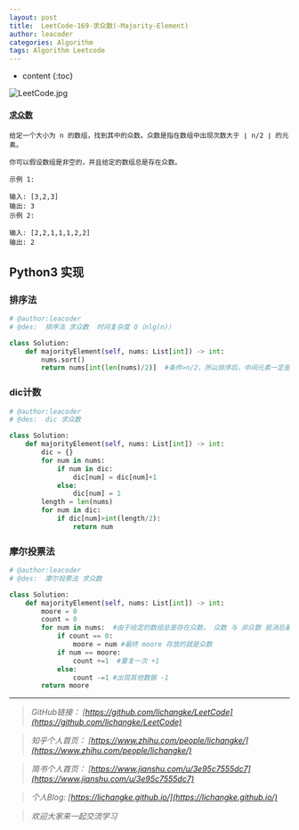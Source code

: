 ```yaml
---
layout: post
title:  LeetCode-169-求众数(-Majority-Element)
author: leacoder
categories: Algorithm 
tags: Algorithm Leetcode
---
```


* content
{:toc}

![LeetCode.jpg](https://upload-images.jianshu.io/upload_images/16846478-c7fc6a4ae3a96c4f.jpg?imageMogr2/auto-orient/strip%7CimageView2/2/w/1240)

#### [求众数](https://leetcode-cn.com/problems/majority-element/)
    给定一个大小为 n 的数组，找到其中的众数。众数是指在数组中出现次数大于 ⌊ n/2 ⌋ 的元素。

    你可以假设数组是非空的，并且给定的数组总是存在众数。

    示例 1:

    输入: [3,2,3]
    输出: 3
    示例 2:

    输入: [2,2,1,1,1,2,2]
    输出: 2

## Python3 实现
### 排序法
```python
# @author:leacoder
# @des:  排序法 求众数  时间复杂度 O（nlg(n)）

class Solution:
    def majorityElement(self, nums: List[int]) -> int: 
        nums.sort()
        return nums[int(len(nums)/2)]  #条件>n/2，所以排序后，中间元素一定是众数
```
### dic计数
```python
# @author:leacoder
# @des:  dic 求众数

class Solution:
    def majorityElement(self, nums: List[int]) -> int: 
        dic = {}
        for num in nums:
            if num in dic:
                dic[num] = dic[num]+1
            else:
                dic[num] = 1
        length = len(nums)
        for num in dic:
            if dic[num]>int(length/2):
                return num
```
### 摩尔投票法

```python
# @author:leacoder
# @des:  摩尔投票法 求众数

class Solution:
    def majorityElement(self, nums: List[int]) -> int: 
        moore = 0
        count = 0
        for num in nums:  #由于给定的数组总是存在众数。 众数 与 非众数 抵消后最后 count必然>0
            if count == 0:
                moore = num #最终 moore 存放的就是众数
            if num == moore:
                count +=1  #重复一次 +1
            else:
                count -=1 #出现其他数据 -1
        return moore
```
----
>*GitHub链接：*
>*[https://github.com/lichangke/LeetCode](https://github.com/lichangke/LeetCode)*

>*知乎个人首页：*
>*[https://www.zhihu.com/people/lichangke/](https://www.zhihu.com/people/lichangke/)*

>*简书个人首页：*
>*[https://www.jianshu.com/u/3e95c7555dc7](https://www.jianshu.com/u/3e95c7555dc7)*

>*个人Blog:*
>*[https://lichangke.github.io/](https://lichangke.github.io/)*

>*欢迎大家来一起交流学习*


